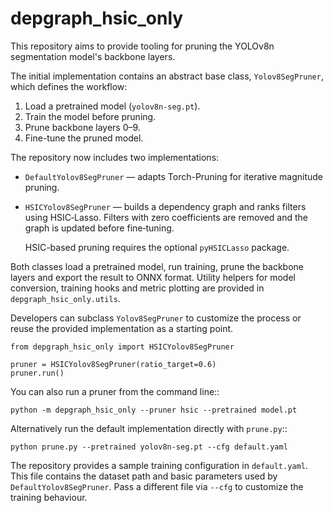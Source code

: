 # depgraph_hsic_only

This repository aims to provide tooling for pruning the YOLOv8n segmentation model's backbone layers.

The initial implementation contains an abstract base class, `Yolov8SegPruner`, which defines the workflow:

1. Load a pretrained model (`yolov8n-seg.pt`).
2. Train the model before pruning.
3. Prune backbone layers 0–9.
4. Fine-tune the pruned model.

The repository now includes two implementations:

* `DefaultYolov8SegPruner` — adapts Torch-Pruning for iterative magnitude
  pruning.
* `HSICYolov8SegPruner` — builds a dependency graph and ranks filters using
  HSIC‑Lasso.  Filters with zero coefficients are removed and the graph is
  updated before fine‑tuning.

  HSIC-based pruning requires the optional `pyHSICLasso` package.

Both classes load a pretrained model, run training, prune the backbone layers
and export the result to ONNX format.  Utility helpers for model conversion,
training hooks and metric plotting are provided in ``depgraph_hsic_only.utils``.

Developers can subclass `Yolov8SegPruner` to customize the process or reuse the
provided implementation as a starting point.

```
from depgraph_hsic_only import HSICYolov8SegPruner

pruner = HSICYolov8SegPruner(ratio_target=0.6)
pruner.run()
```

You can also run a pruner from the command line::

    python -m depgraph_hsic_only --pruner hsic --pretrained model.pt

Alternatively run the default implementation directly with ``prune.py``::

    python prune.py --pretrained yolov8n-seg.pt --cfg default.yaml

The repository provides a sample training configuration in ``default.yaml``.
This file contains the dataset path and basic parameters used by
``DefaultYolov8SegPruner``.  Pass a different file via ``--cfg`` to customize
the training behaviour.
